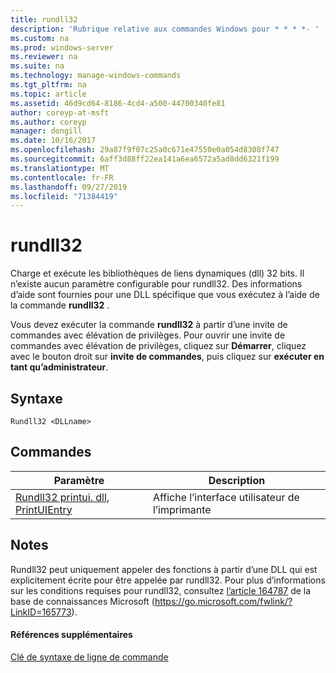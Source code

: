 ```yaml
---
title: rundll32
description: 'Rubrique relative aux commandes Windows pour * * * *- '
ms.custom: na
ms.prod: windows-server
ms.reviewer: na
ms.suite: na
ms.technology: manage-windows-commands
ms.tgt_pltfrm: na
ms.topic: article
ms.assetid: 46d9cd64-8186-4cd4-a500-44700340fe81
author: coreyp-at-msft
ms.author: coreyp
manager: dongill
ms.date: 10/16/2017
ms.openlocfilehash: 29a87f9f07c25a0c671e47550e0a054d8308f747
ms.sourcegitcommit: 6aff3d88ff22ea141a6ea6572a5ad8dd6321f199
ms.translationtype: MT
ms.contentlocale: fr-FR
ms.lasthandoff: 09/27/2019
ms.locfileid: "71384419"
---
```

# <a name="rundll32"></a>rundll32



Charge et exécute les bibliothèques de liens dynamiques (dll) 32 bits. Il n’existe aucun paramètre configurable pour rundll32. Des informations d’aide sont fournies pour une DLL spécifique que vous exécutez à l’aide de la commande **rundll32** .

Vous devez exécuter la commande **rundll32** à partir d’une invite de commandes avec élévation de privilèges. Pour ouvrir une invite de commandes avec élévation de privilèges, cliquez sur **Démarrer**, cliquez avec le bouton droit sur **invite de commandes**, puis cliquez sur **exécuter en tant qu’administrateur**.

## <a name="syntax"></a>Syntaxe

```
Rundll32 <DLLname>
```

## <a name="commands"></a>Commandes

|Paramètre|Description|
|---------|-----------|
|[Rundll32 printui. dll, PrintUIEntry](rundll32-printui.md)|Affiche l’interface utilisateur de l’imprimante|

## <a name="remarks"></a>Notes

Rundll32 peut uniquement appeler des fonctions à partir d’une DLL qui est explicitement écrite pour être appelée par rundll32. Pour plus d’informations sur les conditions requises pour rundll32, consultez [l’article 164787](https://go.microsoft.com/fwlink/?LinkID=165773) de la base de connaissances Microsoft (https://go.microsoft.com/fwlink/?LinkID=165773).

#### <a name="additional-references"></a>Références supplémentaires

[Clé de syntaxe de ligne de commande](command-line-syntax-key.md)